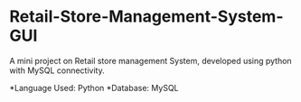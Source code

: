 # Retail-Store-Management-System-GUI
A mini project on Retail store management System, developed using python with MySQL connectivity.

*Language Used: Python
*Database: MySQL
